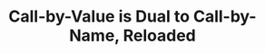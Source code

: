 ---
title: Call-by-Value is Dual to Call-by-Name, Reloaded
paper-url: http://homepages.inf.ed.ac.uk/wadler/papers/dual-reloaded/dual-reloaded.pdf
authors:
- Philip Wadler
type: paper
tags:
- evaluation strategies
- lambda calculus
doHaskell-type: research paper
dohaskell-year: 2005
---